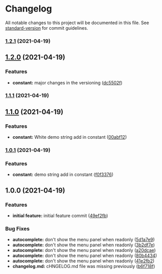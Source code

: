 # Changelog

All notable changes to this project will be documented in this file. See [standard-version](https://github.com/conventional-changelog/standard-version) for commit guidelines.

### [1.2.1](https://github.com/W3-Anjan/RxJavaTutorial/compare/v1.2.0...v1.2.1) (2021-04-19)

## [1.2.0](https://github.com/W3-Anjan/RxJavaTutorial/compare/v1.1.1...v1.2.0) (2021-04-19)


### Features

* **constant:** major changes in the versioning ([dc5502f](https://github.com/W3-Anjan/RxJavaTutorial/commit/dc5502ff9dd66b20c8003e0bffb61f77d7d0d7a1))

### [1.1.1](https://github.com/W3-Anjan/RxJavaTutorial/compare/v1.1.0...v1.1.1) (2021-04-19)

## [1.1.0](https://github.com/W3-Anjan/RxJavaTutorial/compare/v1.0.1...v1.1.0) (2021-04-19)


### Features

* **constant:** White demo string add in constant ([00abf12](https://github.com/W3-Anjan/RxJavaTutorial/commit/00abf1211dd7cc3d651ff408c0b17da78b7022c9))

### [1.0.1](https://github.com/W3-Anjan/RxJavaTutorial/compare/v1.0.0...v1.0.1) (2021-04-19)


### Features

* **constant:** demo string add in constant ([f0f3376](https://github.com/W3-Anjan/RxJavaTutorial/commit/f0f3376c635b48cef83fa60685368b969f25d65f))

## 1.0.0 (2021-04-19)


### Features

* **initial feature:** initial feature commit ([49ef2fb](https://github.com/W3-Anjan/RxJavaTutorial/commit/49ef2fb4ca764a143c4bab31dab4a0f6124e5b6b))


### Bug Fixes

* **autocomplete:** don't show the menu panel when readonly ([5d1a7e9](https://github.com/W3-Anjan/RxJavaTutorial/commit/5d1a7e9a70babd1cb7229e8ea96288547e3b8cb4))
* **autocomplete:** don't show the menu panel when readonly ([3b2df7e](https://github.com/W3-Anjan/RxJavaTutorial/commit/3b2df7e10c91d252f7da0d0a6e85a4f365c3751c))
* **autocomplete:** don't show the menu panel when readonly ([a20dcae](https://github.com/W3-Anjan/RxJavaTutorial/commit/a20dcae0a0fad2e0f20f0fcae531cf32e5dc4d9a))
* **autocomplete:** don't show the menu panel when readonly ([80b4434](https://github.com/W3-Anjan/RxJavaTutorial/commit/80b4434fc4cc5934712459c8488852989a5fbc41))
* **autocomplete:** don't show the menu panel when readonly ([41e2fb2](https://github.com/W3-Anjan/RxJavaTutorial/commit/41e2fb2f2ab0942d02d218cce7711299e3c0cd55))
* **changelog.md:** cHNGELOG.md file was missing previously ([b6f718f](https://github.com/W3-Anjan/RxJavaTutorial/commit/b6f718f1e26d06dbed8c108172dcae81667b7917))
